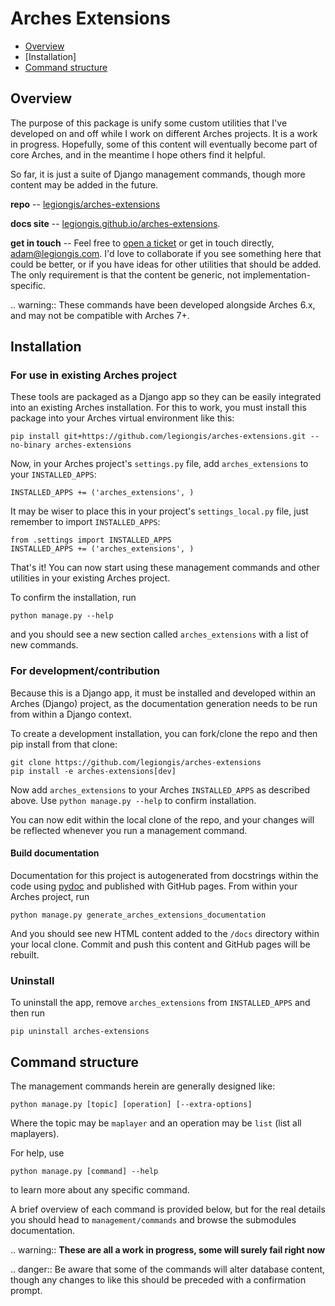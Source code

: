 # Arches Extensions

- [Overview](#overview)
- [Installation]
- [Command structure](#command-structure)

## Overview

The purpose of this package is unify some custom utilities that I've developed on and off while I work on different Arches projects. It is a work in progress. Hopefully, some of this content will eventually become part of core Arches, and in the meantime I hope others find it helpful.

So far, it is just a suite of Django management commands, though more content may be added in the future.

**repo** -- [legiongis/arches-extensions](https://github.com/legiongis/arches-extensions)

**docs site** -- [legiongis.github.io/arches-extensions](https://legiongis.github.io/arches-extensions).

**get in touch** -- Feel free to [open a ticket](https://github.com/legiongis/arches-extensions/issues) or get in touch directly, adam@legiongis.com. I'd love to collaborate if you see something here that could be better, or if you have ideas for other utilities that should be added. The only requirement is that the content be generic, not implementation-specific.

.. warning::
    These commands have been developed alongside Arches 6.x, and may not be compatible with Arches 7+.

## Installation

### For use in existing Arches project

These tools are packaged as a Django app so they can be easily integrated into an existing Arches installation. For this to work, you must install this package into your Arches virtual environment like this:

```
pip install git+https://github.com/legiongis/arches-extensions.git --no-binary arches-extensions
```

Now, in your Arches project's `settings.py` file, add `arches_extensions` to your `INSTALLED_APPS`:

```
INSTALLED_APPS += ('arches_extensions', )
```

It may be wiser to place this in your project's `settings_local.py` file, just remember to import `INSTALLED_APPS`:

```
from .settings import INSTALLED_APPS
INSTALLED_APPS += ('arches_extensions', )
```

That's it! You can now start using these management commands and other utilities in your existing Arches project.

To confirm the installation, run

```
python manage.py --help
```

and you should see a new section called `arches_extensions` with a list of new commands.

### For development/contribution

Because this is a Django app, it must be installed and developed within an Arches (Django) project, as the documentation generation needs to be run from within a Django context.

To create a development installation, you can fork/clone the repo and then pip install from that clone:

```
git clone https://github.com/legiongis/arches-extensions
pip install -e arches-extensions[dev]
```

Now add `arches_extensions` to your Arches `INSTALLED_APPS` as described above. Use `python manage.py --help` to confirm installation.

You can now edit within the local clone of the repo, and your changes will be reflected whenever you run a management command.

#### Build documentation

Documentation for this project is autogenerated from docstrings within the code using [pydoc](https://pdoc.dev/) and published with GitHub pages. From within your Arches project, run

```
python manage.py generate_arches_extensions_documentation
```

And you should see new HTML content added to the `/docs` directory within your local clone. Commit and push this content and GitHub pages will be rebuilt.

### Uninstall

To uninstall the app, remove `arches_extensions` from `INSTALLED_APPS` and then run

```
pip uninstall arches-extensions
```

## Command structure

The management commands herein are generally designed like:

    python manage.py [topic] [operation] [--extra-options]

Where the topic may be `maplayer` and an operation may be `list` (list all maplayers).

For help, use

```
python manage.py [command] --help
```

to learn more about any specific command.

A brief overview of each command is provided below, but for the real details you should head to `management/commands` and browse the submodules documentation.

.. warning:: 
    **These are all a work in progress, some will surely fail right now**
    
.. danger:: 
    Be aware that some of the commands will alter database content, though any changes to like this should be preceded with a confirmation prompt.
